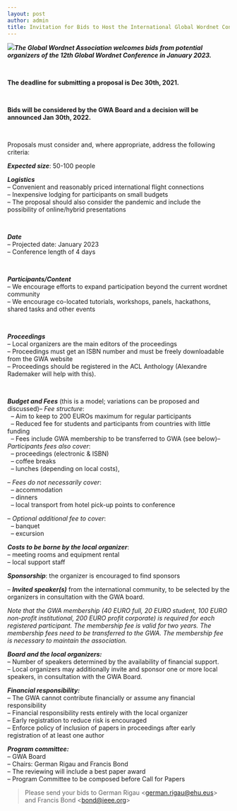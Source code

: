 ```yaml
---
layout: post
author: admin
title: Invitation for Bids to Host the International Global Wordnet Conference 2023
---
```


**[![](http://globalwordnet.org/wp-content/uploads/2021/11/Schermafbeelding-2021-11-26-om-10.52.06-300x113.png)](http://globalwordnet.org/wp-content/uploads/2021/11/Schermafbeelding-2021-11-26-om-10.52.06.png)*The
Global Wordnet Association welcomes bids from potential organizers of
the 12th Global Wordnet Conference in January 2023.***

 

**The deadline for submitting a proposal is Dec 30th, 2021.**

 

**Bids will be considered by the GWA Board and a decision will be
announced Jan 30th, 2022.**

 

Proposals must consider and, where appropriate, address the following
criteria:

***Expected size***: 50-100 people

***Logistics***  
– Convenient and reasonably priced international flight connections  
– Inexpensive lodging for participants on small budgets  
– The proposal should also consider the pandemic and include the
possibility of online/hybrid presentations

 

***Date***  
– Projected date: January 2023  
– Conference length of 4 days

 

***Participants/Content***  
– We encourage efforts to expand participation beyond the current
wordnet community  
– We encourage co-located tutorials, workshops, panels, hackathons,
shared tasks and other events

 

***Proceedings***  
– Local organizers are the main editors of the proceedings  
– Proceedings must get an ISBN number and must be freely downloadable
from the GWA website  
– Proceedings should be registered in the ACL Anthology (Alexandre
Rademaker will help with this).

 

***Budget and Fees*** (this is a model; variations can be proposed and
discussed)– *Fee structure*:  
  – Aim to keep to 200 EUROs maximum for regular participants  
  – Reduced fee for students and participants from countries with little
funding  
  – Fees include GWA membership to be transferred to GWA (see below)–
*Participants fees also cover*:  
  – proceedings (electronic & ISBN)  
  – coffee breaks  
  – lunches (depending on local costs),

– *Fees do not necessarily cover*:  
  – accommodation  
  – dinners  
  – local transport from hotel pick-up points to conference

– *Optional additional fee to cover*:  
  – banquet  
  – excursion

***Costs to be borne by the local organizer***:  
– meeting rooms and equipment rental  
– local support staff

***Sponsorship***: the organizer is encouraged to find sponsors

– ***Invited speaker(s)*** from the international community, to be
selected by the organizers in consultation with the GWA board.

*Note that the GWA membership (40 EURO full, 20 EURO student, 100 EURO
non-profit institutional, 200 EURO profit corporate) is required for
each registered participant. The membership fee is valid for two years.
The membership fees need to be transferred to the GWA. The membership
fee is necessary to maintain the association.*

***Board and the local organizers:***  
– Number of speakers determined by the availability of financial
support.  
– Local organizers may additionally invite and sponsor one or more local
speakers, in consultation with the GWA Board.

***Financial responsibility:***  
– The GWA cannot contribute financially or assume any financial
responsibility  
– Financial responsibility rests entirely with the local organizer  
– Early registration to reduce risk is encouraged  
– Enforce policy of inclusion of papers in proceedings after early
registration of at least one author

***Program committee:***  
– GWA Board  
– Chairs: German Rigau and Francis Bond  
– The reviewing will include a best paper award  
– Program Committee to be composed before Call for Papers

> Please send your bids to German Rigau
> \<[german.rigau@ehu.eus](mailto:german.rigau@ehu.eus)\> and Francis
> Bond \<[bond@ieee.org](mailto:bond@ieee.org)\>

 

